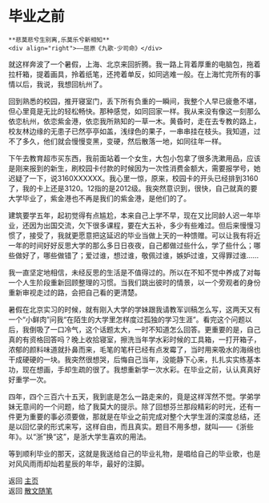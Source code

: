 # 毕业之前

```{tip} 
**悲莫悲兮生别离,乐莫乐兮新相知**       
<div align="right">——屈原《九歌·少司命》</div>
```

就这样奔波了一个暑假，上海、北京来回折腾。我一路上背着厚重的电脑包，拖着拉杆箱，提着画具，拎着纸笔，还挎着单反，如同逃难一般。在上海忙完所有的事情以后，我说，我想回杭州了。

回到熟悉的校园，推开寝室门，丢下所有负重的一瞬间，我整个人早已疲惫不堪，但心里竟是无比的轻松畅快。那种感觉，如同回家一样。我从来没有像这一刻那么依恋杭州，依恋紫金港，依恋我所熟知的一草一木。黄昏时，走在去专教的路上，校友林边缘的无患子已然亭亭如盖，浅绿色的果子，一串串挂在枝头。我知道，过不了多久，他们就会慢慢变黑，变硬，然后散落一地，如同往年一样。

下午去教育超市买东西，我前面站着一个女生，大包小包拿了很多洗漱用品，应该是刚来报到的新生，刷校园卡付款的时候因为一次性消费金额大，需要报学号，她迟疑了一下，说3160XXXXXX。我心里一惊，原来，校园卡的开头已经排到3160了，我的卡上还是3120。12指的是2012级。我突然意识到，很快，自己就真的要大学毕业了，紫金港也不再是我们的紫金港，是他们的了。

建筑要学五年，起初觉得有点尴尬，本来自己上学不早，现在又比同龄人迟一年毕业，还因为出国交流，欠下很多课程，要在大五补，多少有些难过。但后来慢慢习惯了，接受了，我就更愿意把这延迟的毕业当做上天的一种馈赠。可以让我有将近一年的时间好好反思大学的那么多日日夜夜，自己都做过些什么，学了些什么；哪些做好了，哪些做错了；爱过谁，想过谁，敬佩过谁，嫉妒过谁，又得罪过谁……

我一直坚定地相信，未经反思的生活是不值得过的。所以在不知不觉中养成了对每一个人生阶段重新回顾整理的习惯。当我们跳出彼时的情景，以一个旁观者的身份重新审视走过的路，会把自己看的更清楚。

暑假在北京实习的时候，就有刚入大学的学妹跟我请教军训稿怎么写，这两天又有一个“小鲜肉”问我“在陌生的大学里怎样度过孤独的学习生涯”。看完这个问题以后，我倒吸了一口冷气，这个话题太大，一时不知道怎么回答。更重要的是，自己真的有资格回答吗？晚上收拾寝室，擦洗当年学水彩时候的工具箱，一打开箱子，浓郁的颜料味道就扑鼻而来，毛笔的笔杆已经有点发霉了，当时用来吸水的海绵也干成硬硬的一块。我突然很想哭，后悔自己当年，没能静下心来，扎扎实实练基本功，现在想画，手却生疏的很了。我想重新学一次水彩。在毕业之前，认认真真好好重学一次。

四年，四个三百六十五天，我到底是怎么一路走来的，竟是这样浑然不觉。学弟学妹无意间的一个问题，给了我莫大的提示。除了回想芬兰那段精彩的时光，还有一件更为重要的事必须要做，那就是在毕业之前完成对整个大学生涯的深度总结，还是以回忆录的形式来写，这样自由，而且真实。题目不用多想，就叫——《浙些年》。以“浙”换“这”，是浙大学生喜欢的用法。

等到顺利毕业的那天，这就是我送给自己的毕业礼物，是唱给自己的毕业歌，也是对风风雨雨却灿若星辰的年华，最好的注脚。



返回 [主页](../../../intro.md)   
返回 [散文随笔](../../../posts/essaycollection.md)